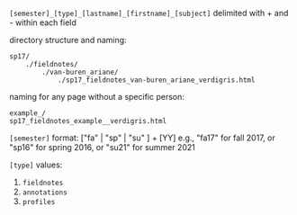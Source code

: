 `[semester]_[type]_[lastname]_[firstname]_[subject]`
delimited with + and - within each field

directory structure and naming:
```
sp17/
	./fieldnotes/
		./van-buren_ariane/
			./sp17_fieldnotes_van-buren_ariane_verdigris.html
```

naming for any page without a specific person:
```
example_/
sp17_fieldnotes_example__verdigris.html
```

`[semester]` format:
\["fa" | "sp" | "su" ] + [YY]
e.g., "fa17" for fall 2017, or "sp16" for spring 2016, or "su21" for summer 2021

`[type]` values:
1) `fieldnotes`
2) `annotations`
3) `profiles`
